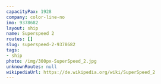 ```yaml
---
capacityPax: 1928
company: color-line-no
imo: 9378682
layout: ship
name: Superspeed 2
routes: []
slug: superspeed-2-9378682
tags:
- ship
photo: /img/300px-SuperSpeed_2.jpg
unknownRoutes: null
wikipediaUrl: https://de.wikipedia.org/wiki/SuperSpeed_2
---
```

